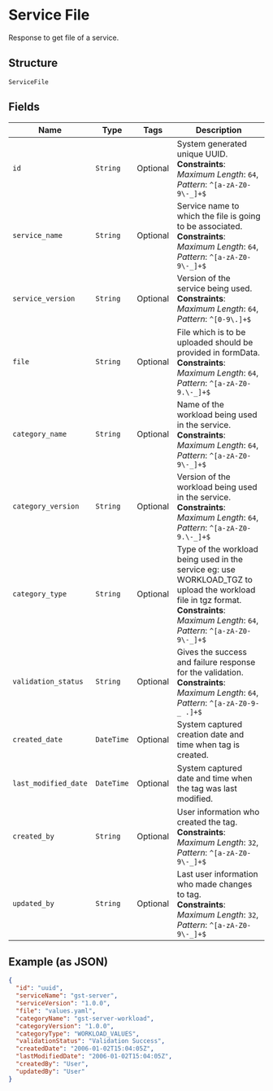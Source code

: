
# Service File

Response to get file of a service.

## Structure

`ServiceFile`

## Fields

| Name | Type | Tags | Description |
|  --- | --- | --- | --- |
| `id` | `String` | Optional | System generated unique UUID.<br>**Constraints**: *Maximum Length*: `64`, *Pattern*: `^[a-zA-Z0-9\-_]+$` |
| `service_name` | `String` | Optional | Service name to which the file is going to be associated.<br>**Constraints**: *Maximum Length*: `64`, *Pattern*: `^[a-zA-Z0-9\-_]+$` |
| `service_version` | `String` | Optional | Version of the service being used.<br>**Constraints**: *Maximum Length*: `64`, *Pattern*: `^[0-9\.]+$` |
| `file` | `String` | Optional | File which is to be uploaded should be provided in formData.<br>**Constraints**: *Maximum Length*: `64`, *Pattern*: `^[a-zA-Z0-9.\-_]+$` |
| `category_name` | `String` | Optional | Name of the workload being used in the service.<br>**Constraints**: *Maximum Length*: `64`, *Pattern*: `^[a-zA-Z0-9\-_]+$` |
| `category_version` | `String` | Optional | Version of the workload being used in the service.<br>**Constraints**: *Maximum Length*: `64`, *Pattern*: `^[a-zA-Z0-9.\-_]+$` |
| `category_type` | `String` | Optional | Type of the workload being used in the service eg: use WORKLOAD_TGZ to upload the workload file in tgz format.<br>**Constraints**: *Maximum Length*: `64`, *Pattern*: `^[a-zA-Z0-9\-_]+$` |
| `validation_status` | `String` | Optional | Gives the success and failure response for the validation.<br>**Constraints**: *Maximum Length*: `64`, *Pattern*: `^[a-zA-Z0-9-_ .]+$` |
| `created_date` | `DateTime` | Optional | System captured creation date and time when tag is created. |
| `last_modified_date` | `DateTime` | Optional | System captured date and time when the tag was last modified. |
| `created_by` | `String` | Optional | User information who created the tag.<br>**Constraints**: *Maximum Length*: `32`, *Pattern*: `^[a-zA-Z0-9\-_]+$` |
| `updated_by` | `String` | Optional | Last user information who made changes to tag.<br>**Constraints**: *Maximum Length*: `32`, *Pattern*: `^[a-zA-Z0-9\-_]+$` |

## Example (as JSON)

```json
{
  "id": "uuid",
  "serviceName": "gst-server",
  "serviceVersion": "1.0.0",
  "file": "values.yaml",
  "categoryName": "gst-server-workload",
  "categoryVersion": "1.0.0",
  "categoryType": "WORKLOAD_VALUES",
  "validationStatus": "Validation Success",
  "createdDate": "2006-01-02T15:04:05Z",
  "lastModifiedDate": "2006-01-02T15:04:05Z",
  "createdBy": "User",
  "updatedBy": "User"
}
```

